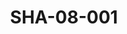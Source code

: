 ---
pid: SHA-08-001
title: SHA-08-001
language: en
original_label: 
rights: Sharhabil Ahmed
location_of_original: Sharhabil Ahmed
photographer_or_studio: Studio Salah Sennar City
scanned_from: photograph 8.6 by 13.5
_date: 6/12/1964
location: Sennar
description: Mahdi 'Ali Kamil Hussain Sharhabil Ahmed and a fan
additional_notes: 
permission_display: 'yes'
on_server: 'no'
on_website: 'no'
permalink: /photopages/en/SHA-08-001
layout: photo-page
---